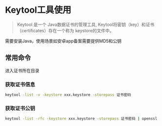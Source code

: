 # Keytool工具使用

> Keytool 是一个 Java数据证书的管理工具, Keytool将密钥（key）和证书（certificates）存在一个称为 keystore的文件中。

需要安装Java，使用场景如安卓app备案需要提供MD5和公钥

## 常用命令

进入证书所在目录

### 获取证书信息

```bash
keytool -list -v -keystore xxx.keystore -storepass 证书密码
```

### 获取证书公钥

```bash
keytool -list -rfc -keystore xxx.keystore -storepass 证书密码 | openssl x509 -inform pem -pubkey
```
